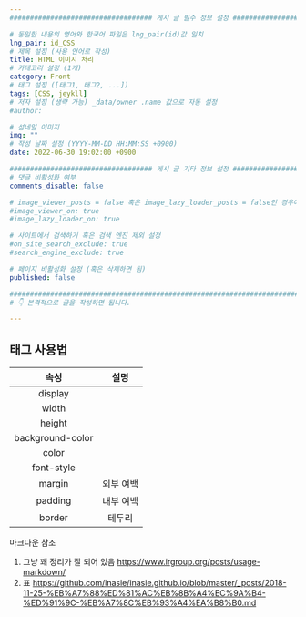 ```yaml
---
################################### 게시 글 필수 정보 설정 ###################################

# 동일한 내용의 영어와 한국어 파일은 lng_pair(id)값 일치
lng_pair: id_CSS
# 제목 설정 (사용 언어로 작성)
title: HTML 이미지 처리
# 카테고리 설정 (1개)
category: Front
# 태그 설정 ([태그1, 태그2, ...])
tags: [CSS, jeykll] 
# 저자 설정 (생략 가능) _data/owner .name 값으로 자동 설정
#author: 

# 섬네일 이미지
img: "" 
# 작성 날짜 설정 (YYYY-MM-DD HH:MM:SS +0900)
date: 2022-06-30 19:02:00 +0900

################################### 게시 글 기타 정보 설정 ###################################
# 댓글 비활성화 여부
comments_disable: false

# image_viewer_posts = false 혹은 image_lazy_loader_posts = false인 경우에만 사용
#image_viewer_on: true
#image_lazy_loader_on: true

# 사이트에서 검색하기 혹은 검색 엔진 제외 설정 
#on_site_search_exclude: true
#search_engine_exclude: true

# 페이지 비활성화 설정 (혹은 삭제하면 됨)
published: false

##########################################################################################
# 👇 본격적으로 글을 작성하면 됩니다. 

---
```

<!-- outline-start -->



<!-- outline-end -->
## <span> 태그 사용법
|  속성  | 설명 |
|:-----:|:---:|
|display||
|width||
|height||
|background-color||
|color||
|font-style||
|margin|외부 여백|
|padding|내부 여백|
|border|테두리|



마크다운 참조
1. 그냥 꽤 정리가 잘 되어 있음 https://www.irgroup.org/posts/usage-markdown/
2. 표 https://github.com/inasie/inasie.github.io/blob/master/_posts/2018-11-25-%EB%A7%88%ED%81%AC%EB%8B%A4%EC%9A%B4-%ED%91%9C-%EB%A7%8C%EB%93%A4%EA%B8%B0.md